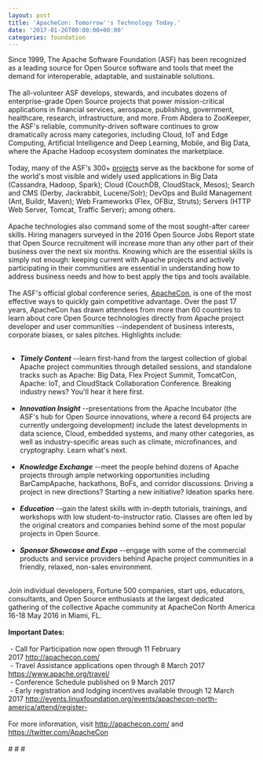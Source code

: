 ```yaml
---
layout: post
title: 'ApacheCon: Tomorrow''s Technology Today.'
date: '2017-01-26T00:00:00+00:00'
categories: foundation
---
```

<div>Since 1999, The Apache Software Foundation (ASF) has been recognized as a leading source for Open Source software and tools that meet the demand for interoperable, adaptable, and sustainable solutions.&nbsp;</div> 
  <div><br /></div> 
  <div>The all-volunteer ASF develops, stewards, and incubates dozens of enterprise-grade Open Source projects that power mission-critical applications in financial services, aerospace, publishing, government, healthcare, research, infrastructure, and more. From Abdera to ZooKeeper, the ASF's reliable, community-driven software continues to grow dramatically across many categories, including Cloud, IoT and Edge Computing, Artificial Intelligence and Deep Learning, Mobile, and Big Data, where the Apache Hadoop ecosystem dominates the marketplace.</div> 
  <div><br /></div> 
  <div>Today, many of the ASF's 300+ <a href="https://projects.apache.org/">projects</a> serve as the backbone for some of the world's most visible and widely used applications in Big Data (Cassandra, Hadoop, Spark); Cloud (CouchDB, CloudStack, Mesos); Search and CMS (Derby, Jackrabbit, Lucene/Solr); DevOps and Build Management (Ant, Buildr, Maven); Web Frameworks (Flex, OFBiz, Struts); Servers (HTTP Web Server, Tomcat, Traffic Server); among others.</div> 
  <div><br /></div> 
  <div>Apache technologies also command some of the most sought-after career skills. Hiring managers surveyed in the 2016 Open Source Jobs Report state that Open Source recruitment will increase more than any other part of their business over the next six months. Knowing which are the essential skills is simply not enough: keeping current with Apache projects and actively participating in their communities are essential in understanding how to address business needs and how to best apply the tips and tools available.</div> 
  <div><br /></div> 
  <div>The ASF's official global conference series, <a href="http://apachecon.com/">ApacheCon</a>, is one of the most effective ways to quickly gain competitive advantage. Over the past 17 years, ApacheCon has drawn attendees from more than 60 countries to learn about core Open Source technologies directly from Apache project developer and user communities --independent of business interests, corporate biases, or sales pitches. Highlights include:</div> 
  <div><br /></div> 
  <div> 
    <ul> 
      <li><strong><em>Timely Content</em></strong> --learn first-hand from the largest collection of global Apache project communities through detailed sessions, and standalone tracks such as Apache: Big Data, Flex Project Summit, TomcatCon, Apache: IoT, and CloudStack Collaboration Conference. Breaking industry news? You'll hear it here first.<br /><br /></li> 
      <li><strong><em>Innovation Insight</em></strong> --presentations from the Apache Incubator (the ASF's hub for Open Source innovations, where a record 64 projects are currently undergoing development) include the latest developments in data science, Cloud, embedded systems, and many other categories, as well as industry-specific areas such as climate, microfinances, and cryptography. Learn what's next.<br /><br /></li> 
      <li><strong><em>Knowledge Exchange</em></strong> --meet the people behind dozens of Apache projects through ample networking opportunities including BarCampApache, hackathons, BoFs, and corridor discussions. Driving a project in new directions? Starting a new initiative? Ideation sparks here.<br /><br /> </li> 
      <li><strong><em>Education</em></strong> --gain the latest skills with in-depth tutorials, trainings, and workshops with low student-to-instructor ratio. Classes are often led by the original creators and companies behind some of the most popular projects in Open Source.<br /><br /></li> 
      <li><strong><em>Sponsor Showcase and Expo</em></strong> --engage with some of the commercial products and service providers behind Apache project communities in a friendly, relaxed, non-sales environment.&nbsp;</li> 
    </ul> 
  </div> 
  <div><br /></div> 
  <div>Join individual developers, Fortune 500 companies, start ups, educators, consultants, and Open Source enthusiasts at the largest dedicated gathering of the collective Apache community at ApacheCon North America 16-18 May 2016 in Miami, FL.</div> 
  <div><br /></div> 
  <div><strong>Important Dates:</strong></div> 
  <div><br /></div> 
  <div>&nbsp;- Call for Participation now open through 11 February 2017&nbsp;<a href="http://apachecon.com/">http://apachecon.com/</a></div> 
  <div>&nbsp;- Travel Assistance applications open through 8 March 2017 <a href="https://www.apache.org/travel/">https://www.apache.org/travel/</a><br />&nbsp;- Conference Schedule published on 9 March 2017</div> 
  <div>&nbsp;- Early registration and lodging incentives available through 12 March 2017&nbsp;<a href="http://events.linuxfoundation.org/events/apachecon-north-america/attend/register-">http://events.linuxfoundation.org/events/apachecon-north-america/attend/register-</a></div> 
  <div><br /></div> 
  <div>For more information, visit <a href="http://apachecon.com/">http://apachecon.com/</a> and <a href="https://twitter.com/ApacheCon">https://twitter.com/ApacheCon</a></div> 
  <div><br /></div> 
  <div># # #</div>
